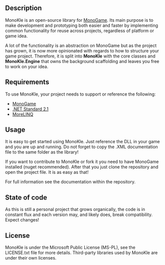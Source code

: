 ## Description
MonoKle is an open-source library for [MonoGame](https://github.com/MonoGame/MonoGame). Its main purpose is to make development and prototyping both easier and faster by implementing common functionality for reuse across projects, regardless of platform or game idea.

A lot of the functionality is an abstraction on MonoGame but as the project has grown, it is now more opinionated with regards to how to structure your game project. Therefore, it is split into **MonoKle** with the core classes and **MonoKle.Engine** that owns the background scaffolding and leaves you free to work on your idea.

## Requirements
To use MonoKle, your project needs to support or reference the following:

* [MonoGame](https://github.com/MonoGame/MonoGame)
* [.NET Standard 2.1](https://github.com/dotnet/standard)
* [MoreLINQ](https://github.com/morelinq/MoreLINQ)

## Usage
It is easy to get started using MonoKle. Just reference the DLL in your game and you are up and running. Do not forget to copy the .XML documentation file to the same folder as the library!

If you want to contribute to MonoKle or fork it you need to have MonoGame installed (nuget recommended). After that you just clone the repository and open the project file. It is as easy as that!

For full information see the documentation within the repository.

## State of code
As this is still a personal project that grows organically, the code is in constant flux and each version may, and likely does, break compatibility. Expect changes!

## License
MonoKle is under the Microsoft Public License (MS-PL), see the LICENSE.txt file for more details. Third-party libraries used by MonoKle are under their own licenses.
